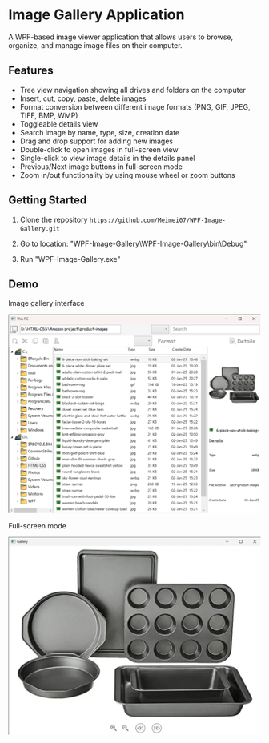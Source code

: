 # Image Gallery Application

A WPF-based image viewer application that allows users to browse, organize, and manage image files on their computer.

## Features

- Tree view navigation showing all drives and folders on the computer
- Insert, cut, copy, paste, delete images
- Format conversion between different image formats (PNG, GIF, JPEG, TIFF, BMP, WMP)
- Toggleable details view
- Search image by name, type, size, creation date
- Drag and drop support for adding new images
- Double-click to open images in full-screen view
- Single-click to view image details in the details panel
- Previous/Next image buttons in full-screen mode
- Zoom in/out functionality by using mouse wheel or zoom buttons

## Getting Started

1. Clone the repository `https://github.com/Meimei07/WPF-Image-Gallery.git`

2. Go to location: "WPF-Image-Gallery\WPF-Image-Gallery\bin\Debug"

3. Run "WPF-Image-Gallery.exe"

## Demo

Image gallery interface

![Image gallery](Assets/image-gallery.png)

Full-screen mode

![Full Screen Mode](Assets/full-screen-mode.png)
